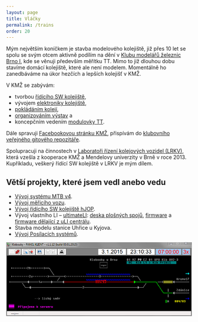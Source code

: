 ```yaml
---
layout: page
title: Vláčky
permalink: /trains
order: 20
---
```


Mým největším koníčkem je stavba modelového kolejiště, již přes 10 let se spolu
se svým otcem aktivně podílím na dění v [Klubu modelářů železnic
Brno I](http://www.kmz-brno.cz/), kde se věnuji především měřítku TT. Mimo to
již dlouhou dobu stavíme domácí kolejiště, které ale není modelem. Momentálně
ho zanedbáváme na úkor hezčích a lepších kolejišť v KMŽ.

V KMŽ se zabývám:

 * tvorbou [řídícího SW kolejiště](http://hjop.kmz-brno.cz/),
 * vývojem [elektroniky
   kolejiště](https://mtb.kmz-brno.cz/),
 * [pokládáním
   kolejí](https://www.kmz-brno.cz/stavba-stanice-uhrice-ii-pokladka-koleji/),
 * [organizováním
   výstav](https://www.kmz-brno.cz/rubrika/vystavy/) a
 * koncepčním vedením [modulovky TT](https://www.kmz-brno.cz/rubrika/nase-kolejiste/tt/).

Dále spravuji [Facebookovou stránku KMŽ](https://www.facebook.com/KMZBrnoI),
přispívám do [klubovního veřejného gitového
repozitáře](https://github.com/kmzbrnoI).

Spolupracuji na činnostech v [Laboratoři řízení
kolejových vozidel (LRKV)](http://lrkv.pef.mendelu.cz/), která vzešla
z kooperace KMŽ a Mendelovy univerzity v Brně v roce 2013. Kupříkladu, veškerý
řídící SW kolejiště v LRKV je mým dílem.

## Větší projekty, které jsem vedl anebo vedu

* [Vývoj systému MTB v4](https://mtb.kmz-brno.cz/).
* [Vývoj měřicího vozu](https://wsm.kmz-brno.cz/).
* [Vývoj řídícího SW kolejiště hJOP](http://hjop.kmz-brno.cz/).
* Vývoj vlastního LI – [ultimateLI](https://uli.kmz-brno.cz): [deska plošných
  spojů](https://github.com/kmzbrnoI/uLI-pcb),
  [firmware](https://github.com/kmzbrnoI/uLI-fw) a [firmware dělající z uLI
  centrálu](https://github.com/kmzbrnoI/uLI-master-fw).
* Stavba modelu stanice Uhřice u Kyjova.
* [Vývoj Posílacích
  systémů](https://github.com/kmzbrnoI?query=posilaci-systemy).

![Dispečerské rozhraní stanice Klobouky u Brna](assets/klobouky.png)
